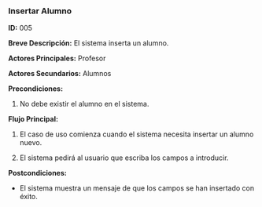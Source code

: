### Insertar Alumno

**ID:** 005

**Breve Descripción:** El sistema inserta un alumno.

**Actores Principales:** Profesor

**Actores Secundarios:** Alumnos

**Precondiciones:** 

1. No debe existir el alumno en el sistema.

**Flujo Principal:**

1. El caso de uso comienza cuando el sistema necesita insertar un alumno nuevo.

2. El sistema pedirá al usuario que escriba los campos a introducir.

**Postcondiciones:**

* El sistema muestra un mensaje de que los campos se han insertado con éxito.

